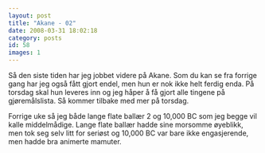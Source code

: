 ```yaml
---
layout: post
title: "Akane - 02"
date: 2008-03-31 18:02:18
category: posts
id: 58
images: 1
---
```

Så den siste tiden har jeg jobbet videre på Akane. Som du kan se fra forrige gang har jeg også fått gjort endel, men hun er nok ikke helt ferdig enda. På torsdag skal hun leveres inn og jeg håper å få gjort alle tingene på gjøremålslista. Så kommer tilbake med mer på torsdag.

Forrige uke så jeg både lange flate ballær 2 og 10,000 BC som jeg begge vil kalle middelmådige. Lange flate ballær hadde sine morsomme øyeblikk, men tok seg selv litt for seriøst og 10,000 BC var bare ikke engasjerende, men hadde bra animerte mamuter.